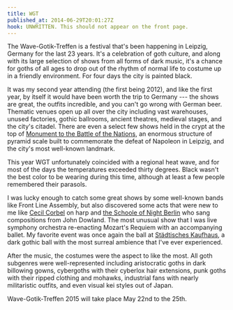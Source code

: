 ```yaml
---
title: WGT
published_at: 2014-06-29T20:01:27Z
hook: UNWRITTEN. This should not appear on the front page.
---
```


The Wave-Gotik-Treffen is a festival that's been happening in Leipzig, Germany
for the last 23 years. It's a celebration of goth culture, and along with its
large selection of shows from all forms of dark music, it's a chance for goths
of all ages to drop out of the rhythm of normal life to costume up in a
friendly environment. For four days the city is painted black.

It was my second year attending (the first being 2012), and like the first
year, by itself it would have been worth the trip to Germany --- the shows are
great, the outfits incredible, and you can't go wrong with German beer.
Thematic venues open up all over the city including vast warehouses, unused
factories, gothic ballrooms, ancient theatres, medieval stages, and the city's
citadel. There are even a select few shows held in the crypt at the top of
[Monument to the Battle of the Nations][monument], an enormous structure of
pyramid scale built to commemorate the defeat of Napoleon in Leipzig, and the
city's most well-known landmark.

This year WGT unfortunately coincided with a regional heat wave, and for most
of the days the temperatures exceeded thirty degrees. Black wasn't the best
color to be wearing during this time, although at least a few people remembered
their parasols.

I was lucky enough to catch some great shows by some well-known bands like
Front Line Assembly, but also discovered some acts that were new to me like
[Cecil Corbel][cecil] on harp and [the Schoole of Night Berlin][schoole] who
sang compositions from John Dowland. The most unusual show that I was live
symphony orchestra re-enacting Mozart's Requiem with an accompanying ballet. My
favorite event was once again the ball at [Städtisches Kaufhaus][kaufhaus], a
dark gothic ball with the most surreal ambience that I've ever experienced.

After the music, the costumes were the aspect to like the most. All goth
subgenres were well-represented including aristocratic goths in dark billowing
gowns, cybergoths with their cyberlox hair extensions, punk goths with their
ripped clothing and mohawks, industrial fans with nearly militaristic outfits,
and even visual kei styles out of Japan.

Wave-Gotik-Treffen 2015 will take place May 22nd to the 25th.

[cecil]: http://en.wikipedia.org/wiki/Cécile_Corbel
[kaufhaus]: http://en.wikipedia.org/wiki/Städtisches_Kaufhaus
[monument]: http://en.wikipedia.org/wiki/Monument_to_the_Battle_of_the_Nations
[schoole]: http://theschoolofnightberlin.wordpress.com/
